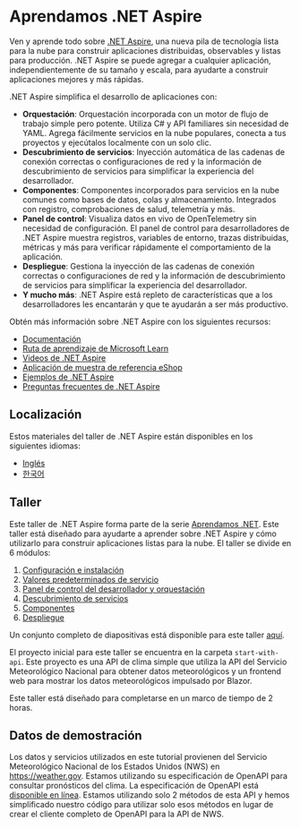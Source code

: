 ﻿# Aprendamos .NET Aspire

Ven y aprende todo sobre [.NET Aspire](https://learn.microsoft.com/dotnet/aspire/), una nueva pila de tecnología lista para la nube para construir aplicaciones distribuidas, observables y listas para producción. .NET Aspire se puede agregar a cualquier aplicación, independientemente de su tamaño y escala, para ayudarte a construir aplicaciones mejores y más rápidas.

.NET Aspire simplifica el desarrollo de aplicaciones con:

- **Orquestación**: Orquestación incorporada con un motor de flujo de trabajo simple pero potente. Utiliza C# y API familiares sin necesidad de YAML. Agrega fácilmente servicios en la nube populares, conecta a tus proyectos y ejecútalos localmente con un solo clic.
- **Descubrimiento de servicios**: Inyección automática de las cadenas de conexión correctas o configuraciones de red y la información de descubrimiento de servicios para simplificar la experiencia del desarrollador.
- **Componentes**: Componentes incorporados para servicios en la nube comunes como bases de datos, colas y almacenamiento. Integrados con registro, comprobaciones de salud, telemetría y más.
- **Panel de control**: Visualiza datos en vivo de OpenTelemetry sin necesidad de configuración. El panel de control para desarrolladores de .NET Aspire muestra registros, variables de entorno, trazas distribuidas, métricas y más para verificar rápidamente el comportamiento de la aplicación.
- **Despliegue**: Gestiona la inyección de las cadenas de conexión correctas o configuraciones de red y la información de descubrimiento de servicios para simplificar la experiencia del desarrollador.
- **Y mucho más**: .NET Aspire está repleto de características que a los desarrolladores les encantarán y que te ayudarán a ser más productivo.

Obtén más información sobre .NET Aspire con los siguientes recursos:
- [Documentación](https://learn.microsoft.com/dotnet/aspire)
- [Ruta de aprendizaje de Microsoft Learn](https://learn.microsoft.com/training/paths/dotnet-aspire/)
- [Videos de .NET Aspire](https://aka.ms/aspire/videos)
- [Aplicación de muestra de referencia eShop](https://github.com/dotnet/eshop)
- [Ejemplos de .NET Aspire](https://learn.microsoft.com/samples/browse/?expanded=dotnet&products=dotnet-aspire)
- [Preguntas frecuentes de .NET Aspire](https://learn.microsoft.com/dotnet/aspire/reference/aspire-faq)

## Localización

Estos materiales del taller de .NET Aspire están disponibles en los siguientes idiomas:

- [Inglés](./README.md)
- [한국어](./README.ko.md)

## Taller

Este taller de .NET Aspire forma parte de la serie [Aprendamos .NET](https://aka.ms/letslearndotnet). Este taller está diseñado para ayudarte a aprender sobre .NET Aspire y cómo utilizarlo para construir aplicaciones listas para la nube. El taller se divide en 6 módulos:

1. [Configuración e instalación](./workshop/localisation/es/1-setup.md)
1. [Valores predeterminados de servicio](./workshop/localisation/es/2-servicedefaults.md)
1. [Panel de control del desarrollador y orquestación](./workshop/localisation/es/3-dashboard-apphost.md)
1. [Descubrimiento de servicios](./workshop/localisation/es/4-servicediscovery.md)
1. [Componentes](./workshop/localisation/es/5-components.md)
1. [Despliegue](./workshop/localisation/es/6-deployment.md)

Un conjunto completo de diapositivas está disponible para este taller [aquí](./workshop/localisation/es/AspireWorkshop.pptx).

El proyecto inicial para este taller se encuentra en la carpeta `start-with-api`. Este proyecto es una API de clima simple que utiliza la API del Servicio Meteorológico Nacional para obtener datos meteorológicos y un frontend web para mostrar los datos meteorológicos impulsado por Blazor.

Este taller está diseñado para completarse en un marco de tiempo de 2 horas.

## Datos de demostración

Los datos y servicios utilizados en este tutorial provienen del Servicio Meteorológico Nacional de los Estados Unidos (NWS) en https://weather.gov. Estamos utilizando su especificación de OpenAPI para consultar pronósticos del clima. La especificación de OpenAPI está [disponible en línea](https://www.weather.gov/documentation/services-web-api). Estamos utilizando solo 2 métodos de esta API y hemos simplificado nuestro código para utilizar solo esos métodos en lugar de crear el cliente completo de OpenAPI para la API de NWS.
